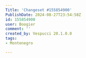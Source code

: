 ```yaml
---
Title: 'Changeset #155854900'
PublishDate: 2024-08-27T23:54:58Z
id: 155854900
user: Boogier
comment: ''
created_by: Vespucci 20.1.0.0
tags:
- Montenegro

---
```

